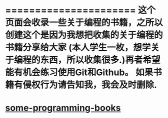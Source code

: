 
======================
这个页面会收录一些关于编程的书籍，之所以创建这个是因为我想把收集的关于编程的书籍分享给大家
(本人学生一枚，想学关于编程的东西，所以收集很多.)再者希望能有机会练习使用Git和Github。
如果书籍有侵权行为请告知我，我会及时删除.
=======================
**[some-programming-books](some-programming-books-zh.md)**
=======================
